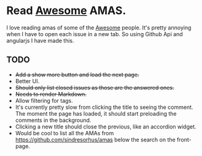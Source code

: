 Read [Awesome](https://github.com/sindresorhus/amas) AMAS.
=======
I love reading amas of some of the [Awesome](https://github.com/sindresorhus/amas) people. It's pretty annoying when I have to open each issue in a new tab. So using Github Api and angularjs I have made this.

## TODO
  * <del>Add a show more button and load the next page. </del>
  * Better UI.
  * <del> Should only list closed issues as those are the answered ones.</del>
  * <del> Needs to render Markdown.</del>
  * Allow filtering for tags.
  * It's currently pretty slow from clicking the title to seeing the comment. The moment the page has loaded, it should start   preloading the comments in the background.
  * Clicking a new title should close the previous, like an accordion widget.
  * Would be cool to list all the AMAs from https://github.com/sindresorhus/amas below the search on the front-page.
 

